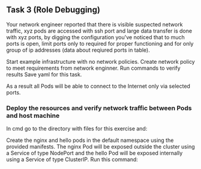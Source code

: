 ## Task 3 (Role Debugging)
Your network engineer reported that there is visible suspected network traffic, xyz pods are accessed with ssh port and large data transfer is done with xyz ports, by digging the 
configuration you've noticed that to much ports is open, limit ports only to required for proper functioning and for only group of ip addresses (data about reqiured ports in table).

Start example infrastructure with no network policies.
Create network policy to meet requirements from network enginner.
Run commands to verify results
Save yaml for this task.

As a result all Pods will be able to connect to the Internet only via selected ports.

### Deploy the resources and verify network traffic between Pods and host machine
In cmd go to the directory with files for this exercise and:

Create the nginx and hello pods in the default namespace using the provided manifests. The nginx Pod will be exposed outside the cluster using a Service of type NodePort and the hello Pod will be exposed internally using a Service of type ClusterIP. Run this command:
